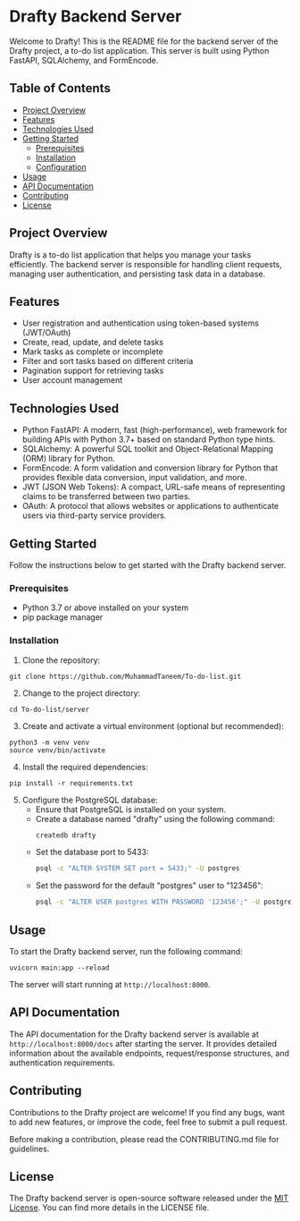 # Drafty Backend Server

Welcome to Drafty! This is the README file for the backend server of the Drafty project, a to-do list application. This server is built using Python FastAPI, SQLAlchemy, and FormEncode.

## Table of Contents

- [Project Overview](#project-overview)
- [Features](#features)
- [Technologies Used](#technologies-used)
- [Getting Started](#getting-started)
  - [Prerequisites](#prerequisites)
  - [Installation](#installation)
  - [Configuration](#configuration)
- [Usage](#usage)
- [API Documentation](#api-documentation)
- [Contributing](#contributing)
- [License](#license)

## Project Overview

Drafty is a to-do list application that helps you manage your tasks efficiently. The backend server is responsible for handling client requests, managing user authentication, and persisting task data in a database.

## Features

- User registration and authentication using token-based systems (JWT/OAuth)
- Create, read, update, and delete tasks
- Mark tasks as complete or incomplete
- Filter and sort tasks based on different criteria
- Pagination support for retrieving tasks
- User account management

## Technologies Used

- Python FastAPI: A modern, fast (high-performance), web framework for building APIs with Python 3.7+ based on standard Python type hints.
- SQLAlchemy: A powerful SQL toolkit and Object-Relational Mapping (ORM) library for Python.
- FormEncode: A form validation and conversion library for Python that provides flexible data conversion, input validation, and more.
- JWT (JSON Web Tokens): A compact, URL-safe means of representing claims to be transferred between two parties.
- OAuth: A protocol that allows websites or applications to authenticate users via third-party service providers.

## Getting Started

Follow the instructions below to get started with the Drafty backend server.

### Prerequisites

- Python 3.7 or above installed on your system
- pip package manager



### Installation

1. Clone the repository:

```
git clone https://github.com/MuhammadTaneem/To-do-list.git
```

2. Change to the project directory:

```
cd To-do-list/server
```

3. Create and activate a virtual environment (optional but recommended):

```
python3 -m venv venv
source venv/bin/activate
```

4. Install the required dependencies:

```
pip install -r requirements.txt
```
5. Configure the PostgreSQL database:
   - Ensure that PostgreSQL is installed on your system.
   - Create a database named "drafty" using the following command:
     ```bash
     createdb drafty
     ```
   - Set the database port to 5433:
     ```bash
     psql -c "ALTER SYSTEM SET port = 5433;" -U postgres
     ```
   - Set the password for the default "postgres" user to "123456":
     ```bash
     psql -c "ALTER USER postgres WITH PASSWORD '123456';" -U postgres
     ```


## Usage

To start the Drafty backend server, run the following command:

```
uvicorn main:app --reload
```

The server will start running at `http://localhost:8000`.

## API Documentation

The API documentation for the Drafty backend server is available at `http://localhost:8000/docs` after starting the server. It provides detailed information about the available endpoints, request/response structures, and authentication requirements.

## Contributing

Contributions to the Drafty project are welcome! If you find any bugs, want to add new features, or improve the code, feel free to submit a pull request.

Before making a contribution, please read the CONTRIBUTING.md file for guidelines.

## License

The Drafty backend server is open-source software released under the [MIT License](https://opensource.org/licenses/MIT). You can find more details in the LICENSE file.